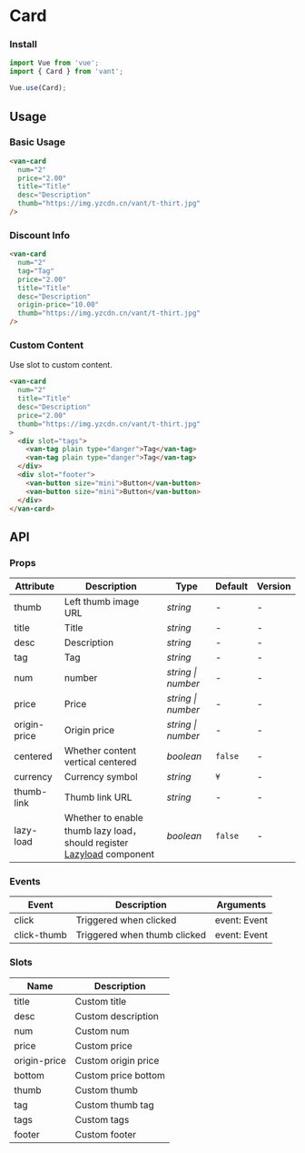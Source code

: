 # Card

### Install

``` javascript
import Vue from 'vue';
import { Card } from 'vant';

Vue.use(Card);
```

## Usage

### Basic Usage

```html
<van-card
  num="2"
  price="2.00"
  title="Title"
  desc="Description"
  thumb="https://img.yzcdn.cn/vant/t-thirt.jpg"
/>
```

### Discount Info

```html
<van-card
  num="2"
  tag="Tag"
  price="2.00"
  title="Title"
  desc="Description"
  origin-price="10.00"
  thumb="https://img.yzcdn.cn/vant/t-thirt.jpg"
/>
```

### Custom Content

Use slot to custom content.

```html
<van-card
  num="2"
  title="Title"
  desc="Description"  
  price="2.00"
  thumb="https://img.yzcdn.cn/vant/t-thirt.jpg"
>
  <div slot="tags">
    <van-tag plain type="danger">Tag</van-tag>
    <van-tag plain type="danger">Tag</van-tag>
  </div>
  <div slot="footer">
    <van-button size="mini">Button</van-button>
    <van-button size="mini">Button</van-button>
  </div>
</van-card>
```

## API

### Props

| Attribute | Description | Type | Default | Version |
|------|------|------|------|------|
| thumb | Left thumb image URL | *string* | - | - |
| title | Title | *string* | - | - |
| desc | Description | *string* | - | - |
| tag | Tag | *string* | - | - |
| num | number | *string \| number* | - | - |
| price | Price | *string \| number* | - | - |
| origin-price | Origin price | *string \| number* | - | - |
| centered | Whether content vertical centered | *boolean* | `false` | - |
| currency | Currency symbol |  *string* | `¥` | - |
| thumb-link | Thumb link URL | *string* | - | - |
| lazy-load | Whether to enable thumb lazy load，should register [Lazyload](#/en-US/lazyload) component | *boolean* | `false` | - |

### Events

| Event | Description | Arguments |
|------|------|------|
| click | Triggered when clicked | event: Event |
| click-thumb | Triggered when thumb clicked | event: Event |

### Slots

| Name | Description |
|------|------|
| title | Custom title |
| desc | Custom description |
| num | Custom num |
| price | Custom price |
| origin-price | Custom origin price |
| bottom | Custom price bottom |
| thumb | Custom thumb |
| tag | Custom thumb tag |
| tags | Custom tags |
| footer | Custom footer |
